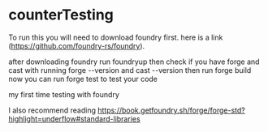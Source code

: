 # counterTesting

To run this you will need to download foundry first. here is a link (https://github.com/foundry-rs/foundry).

after downloading foundry run foundryup
then check if you have forge and cast with running forge --version and cast --version
then run forge build
now you can run forge test to test your code

my first time testing with foundry

I also recommend reading https://book.getfoundry.sh/forge/forge-std?highlight=underflow#standard-libraries
